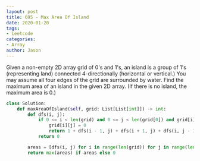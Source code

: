 ```yaml
---
layout: post
title: 695 - Max Area Of Island
date: 2020-01-20
tags:
- Leetcode
categories:
- Array
author: Jason
---
```

Given a non-empty 2D array grid of 0's and 1's, an island is a group of 1's (representing land) connected 4-directionally (horizontal or vertical.) You may assume all four edges of the grid are surrounded by water. Find the maximum area of an island in the given 2D array. (If there is no island, the maximum area is 0.)

```python
class Solution:
    def maxAreaOfIsland(self, grid: List[List[int]]) -> int:
        def dfs(i, j):
            if 0 <= i < len(grid) and 0 <= j < len(grid[0]) and grid[i][j]:
                grid[i][j] = 0
                return 1 + dfs(i - 1, j) + dfs(i + 1, j) + dfs(i, j - 1) + dfs(i, j + 1)
            return 0

        areas = [dfs(i, j) for i in range(len(grid)) for j in range(len(grid[0]))]
        return max(areas) if areas else 0
```
